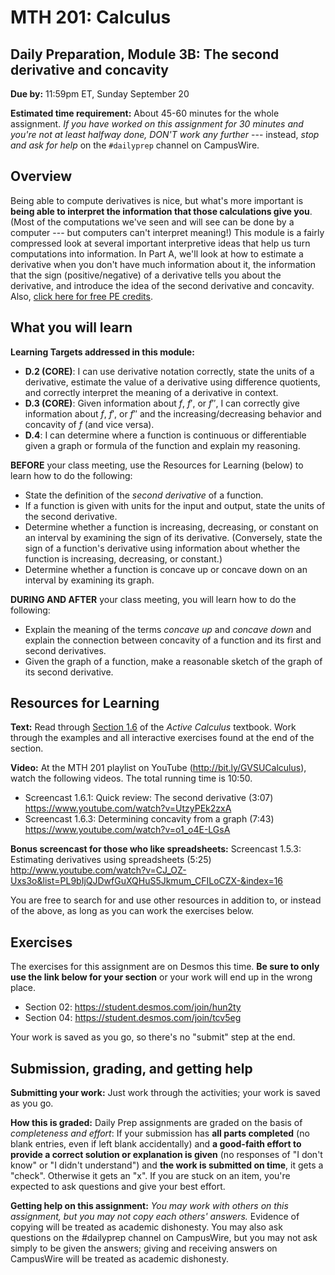 # MTH 201: Calculus 

## Daily Preparation, Module 3B: The second derivative and concavity

**Due by:** 11:59pm ET, Sunday September 20

**Estimated time requirement:** About 45-60 minutes for the whole assignment. *If you have worked on this assignment for 30 minutes and you're not at least halfway done, DON'T work any further* --- instead, *stop and ask for help* on the `#dailyprep` channel on CampusWire. 

## Overview 

Being able to compute derivatives is nice, but what's more important is **being able to interpret the information that those calculations give you**. (Most of the computations we've seen and will see can be done by a computer --- but computers can't interpret meaning!) This module is a fairly compressed look at several important interpretive ideas that help us turn computations into information. In Part A, we'll look at how to estimate a derivative when you don't have much information about it, the information that the sign (positive/negative) of a derivative tells you about the derivative, and introduce the idea of the second derivative and concavity. Also, [click here for free PE credits](https://docs.google.com/forms/d/e/1FAIpQLSdbjG9LUpZWRMMzE-eGwLYGLjzuNxRps4ZrSkKtJo-Ice2qXw/viewform). 


## What you will learn 

**Learning Targets addressed in this module:** 

- **D.2 (CORE)**: I can use derivative notation correctly, state the units of a derivative, estimate the value of a derivative using difference quotients, and correctly interpret the meaning of a derivative in context.
- **D.3 (CORE)**: Given information about $f$, $f'$, or $f''$, I can correctly give information about $f$, $f'$, or $f''$ and the increasing/decreasing behavior and concavity of $f$ (and vice versa).
- **D.4**: I can determine where a function is continuous or differentiable given a graph or formula of the function and explain my reasoning.

**BEFORE** your class meeting, use the Resources for Learning (below) to learn how to do the following: 

+ State the definition of the *second derivative* of a function.
+ If a function is given with units for the input and output, state the units of the second derivative.
+ Determine whether a function is increasing, decreasing, or constant on an interval by examining the sign of its derivative. (Conversely, state the sign of a function's derivative using information about whether the function is increasing, decreasing, or constant.)
+ Determine whether a function is concave up or concave down on an interval by examining its graph.

**DURING AND AFTER** your class meeting, you will learn how to do the following: 

+ Explain the meaning of the terms _concave up_ and _concave down_ and explain the connection between concavity of a function and its first and second derivatives.  
+ Given the graph of a function, make a reasonable sketch of the graph of its second derivative.


## Resources for Learning

**Text:** Read through [Section 1.6](https://activecalculus.org/single/sec-1-6-second-d.html) of the *Active Calculus* textbook. Work through the examples and all interactive exercises found at the end of the section. 

**Video:** At the MTH 201 playlist on YouTube (http://bit.ly/GVSUCalculus), watch the following videos. The total running time is 10:50.

- Screencast 1.6.1: Quick review: The second derivative (3:07) https://www.youtube.com/watch?v=UtzyPEk2zxA
- Screencast 1.6.3: Determining concavity from a graph (7:43) https://www.youtube.com/watch?v=o1_o4E-LGsA

**Bonus screencast for those who like spreadsheets:** Screencast 1.5.3: Estimating derivatives using spreadsheets (5:25) http://www.youtube.com/watch?v=CJ_OZ-Uxs3o&list=PL9bIjQJDwfGuXQHuS5Jkmum_CFILoCZX-&index=16 
  
You are free to search for and use other resources in addition to, or instead of the above, as long as you can work the exercises below.


## Exercises

The exercises for this assignment are on Desmos this time.  **Be sure to only use the link below for your section** or your work will end up in the wrong place. 

- Section 02: https://student.desmos.com/join/hun2ty
- Section 04: https://student.desmos.com/join/tcv5eg 

Your work is saved as you go, so there's no "submit" step at the end. 

## Submission, grading, and getting help 

**Submitting your work:** Just work through the activities; your work is saved as you go. 

**How this is graded:** Daily Prep assignments are graded on the basis of *completeness and effort*: If your submission has **all parts completed** (no blank entries, even if left blank accidentally) and **a good-faith effort to provide a correct solution or explanation is given** (no responses of "I don't know" or "I didn't understand") and **the work is submitted on time**, it gets a "check". Otherwise it gets an "x". If you are stuck on an item, you're expected to ask questions and give your best effort.  

**Getting help on this assignment:** *You may work with others on this assignment, but you may not copy each others' answers.* Evidence of copying will be treated as academic dishonesty. You may also ask questions on the #dailyprep channel on CampusWire, but you may not ask simply to be given the answers; giving and receiving answers on CampusWire will be treated as academic dishonesty.
<!--stackedit_data:
eyJoaXN0b3J5IjpbLTEyNTQ5OTUyOThdfQ==
-->